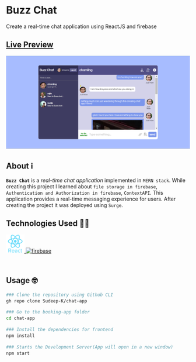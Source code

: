 # Buzz Chat

Create a real-time chat application using ReactJS and firebase

## [Live Preview](https://buzzchatapp.surge.sh/)

![This is an image](https://github.com/Sudeep-K/chat-app/blob/main/final-result/chat-app.png)

## About ℹ️

**`Buzz Chat`** is a _real-time chat application_ implemented in `MERN stack`. While creating this project I learned about `file storage in firebase`, `Authentication and Authorization in firebase`, `ContextAPI`. This application provides a real-time messaging experience for users. After creating the project it was deployed using `Surge`.

## Technologies Used 🧑‍💻

<a href="https://reactjs.org/" target="_blank" rel="noreferrer"> <img src="https://raw.githubusercontent.com/devicons/devicon/master/icons/react/react-original-wordmark.svg" alt="react" width="50" height="50"/> </a> <a href="https://firebase.google.com/docs" target="_blank" rel="noreferrer">
<img src="https://cdn.jsdelivr.net/gh/devicons/devicon/icons/firebase/firebase-plain-wordmark.svg" alt="firebase" width="50" height="50"/></a>

<br>

## Usage 🤓

```bash
### Clone the repository using Github CLI
gh repo clone Sudeep-K/chat-app
```

```bash
### Go to the booking-app folder
cd chat-app
```

```bash
### Install the dependencies for frontend
npm install
```

```bash
### Starts the Development Server(App will open in a new window)
npm start
```

<br>
